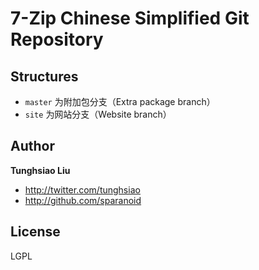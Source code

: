 # 7-Zip Chinese Simplified Git Repository

## Structures

- `master` 为附加包分支（Extra package branch）
- `site` 为网站分支（Website branch）

## Author

**Tunghsiao Liu**

+ http://twitter.com/tunghsiao
+ http://github.com/sparanoid

## License

LGPL